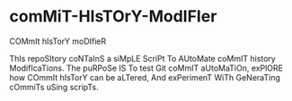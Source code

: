 # comMiT-HIsTOrY-ModIFIer
COMmIt hIsTorY moDIfieR

ThIs repoSItory coNTaInS a siMpLE ScriPt To AUtoMate coMmIT history ModifIcaTions. The puRPoSe IS To test Git coMmIT aUtoMaTiOn, exPlORE how COmmIt hIsTorY can be aLTered, And exPerimenT WiTh GeNeraTing cOmmiTs uSing scripTs.
